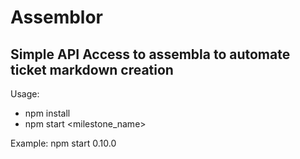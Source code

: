 # Assemblor

## Simple API Access to assembla to automate ticket markdown creation

Usage:
- npm install
- npm start <milestone_name>

Example: npm start 0.10.0



